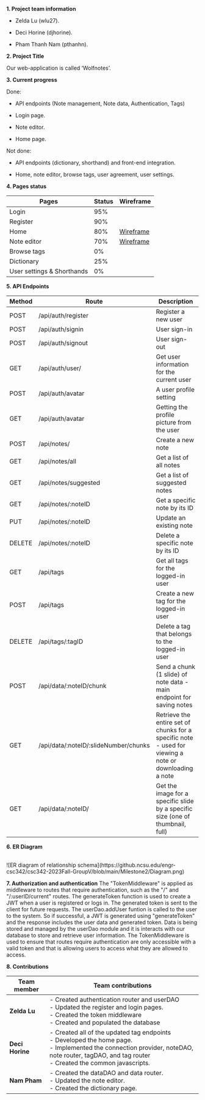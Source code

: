 
**1. Project team information**

  

- Zelda Lu (wlu27).

  

  

- Deci Horine (djhorine).

  

  

- Pham Thanh Nam (pthanhn).

  

**2. Project Title**

  

  

Our web-application is called ‘Wolfnotes’.

  

**3. Current progress**

  
  

Done:

- API endpoints (Note management, Note data, Authentication, Tags)

- Login page.
- Note editor.
- Home page.
  

Not done:

- API endpoints (dictionary, shorthand) and front-end integration.

- Home, note editor, browse tags, user agreement, user settings.

  

**4. Pages status**

| Pages | Status | Wireframe |
|-------|--------|-----------|
| Login | 95% | |
| Register | 90% | |
| Home | 80% | [Wireframe](https://github.ncsu.edu/engr-csc342/csc342-2023Fall-GroupV/blob/main/Proposal/Wireframes/home.png?raw=true) |
| Note editor | 70% | [Wireframe](https://github.ncsu.edu/engr-csc342/csc342-2023Fall-GroupV/blob/main/Proposal/Wireframes/notes.png) |
| Browse tags | 0% | |
| Dictionary | 25% | |
| User settings & Shorthands | 0% | |

  

**5. API Endpoints**

| Method | Route | Description |
|--------|-------|-------------|
| POST | /api/auth/register | Register a new user |
| POST | /api/auth/signin | User sign-in |
| POST | /api/auth/signout | User sign-out |
| GET | /api/auth/user/ | Get user information for the current user |
| POST | /api/auth/avatar | A user profile setting |
| GET | /api/auth/avatar | Getting the profile picture from the user |
| POST | /api/notes/ | Create a new note |
| GET | /api/notes/all | Get a list of all notes |
| GET | /api/notes/suggested | Get a list of suggested notes |
| GET | /api/notes/:noteID | Get a specific note by its ID |
| PUT | /api/notes/:noteID | Update an existing note |
| DELETE | /api/notes/:noteID | Delete a specific note by its ID |
| GET | /api/tags | Get all tags for the logged-in user |
| POST | /api/tags | Create a new tag for the logged-in user |
| DELETE | /api/tags/:tagID | Delete a tag that belongs to the logged-in user |
| POST | /api/data/:noteID/chunk | Send a chunk (1 slide) of note data - main endpoint for saving notes |
| GET | /api/data/:noteID/:slideNumber/chunks | Retrieve the entire set of chunks for a specific note - used for viewing a note or downloading a note |
| GET | /api/data/:noteID/ | Get the image for a specific slide by a specific size (one of thumbnail, full) |


**6. ER Diagram**

<br />
![ER diagram of relationship schema](https://github.ncsu.edu/engr-csc342/csc342-2023Fall-GroupV/blob/main/Milestone2/Diagram.png) 



**7. Authorization and authentication**
The "TokenMiddleware" is applied as middleware to routes that require authentication, such as the "/" and "/:userID/current" routes. The generateToken function is used to create a JWT when a user is registered or logs in. The generated token is sent to the client for future requests. The userDao.addUser funtion is called to the user to the system. So if successful, a JWT is generated using "generateToken" and the response includes the user data and generated token. Data is being stored and managed by the userDao module and it is interacts with our database to store and retrieve user information. The TokenMiddleware is used to ensure that routes require authentication are only accessible with a valid token and that is allowing users to access what they are allowed to access.

**8. Contributions**

| Team member | Team contributions |
|-------------|--------------------|
| **Zelda Lu** | - Created authentication router and userDAO <br />- Updated the register and login pages. <br />- Created the token middleware<br /> - Created and populated the database<br />|
| **Deci Horine** | - Created all of the updated tag endpoints<br />- Developed the home page.<br />- Implemented the connection provider, noteDAO, note router, tagDAO, and tag router<br /> - Created the common javascripts.<br />|
| **Nam Pham** | - Created the dataDAO and data router.<br />- Updated the note editor. <br /> - Created the dictionary page. <br />|

